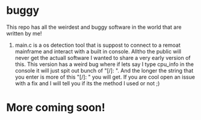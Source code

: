 # buggy
This repo has all the weirdest and buggy software in the world that are written by me!


1) 
   main.c is a os detection tool that is suppost to connect to a remoat mainframe and interact with a built in console. Alltho the public will never get the actuall software I wanted to share a very early version of this. This version has a weird bug where if lets say I type cpu_info in the console it will just spit out bunch of "[/]: ". And the longer the string that you enter is more of this "[/]: " you will get. If you are cool open an issue with a fix and I will tell you if its the method I used or not ;)
# More coming soon!
